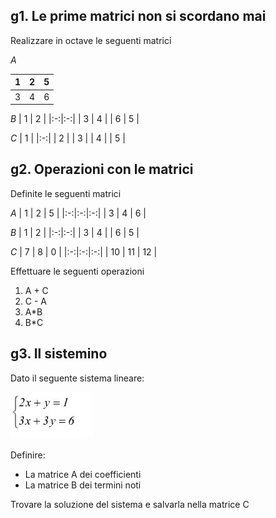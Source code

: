 ## g1. Le prime matrici non si scordano mai
Realizzare in octave le seguenti matrici

*A*

| 1 | 2 | 5 |
|:-:|:-:|:-:|
| 3 | 4 | 6 |

*B*
| 1 | 2 |
|:-:|:-:|
| 3 | 4 |
| 6 | 5 |

*C*
| 1 |
|:-:|
| 2 |
| 3 |
| 4 |
| 5 |

## g2. Operazioni con le matrici
Definite le seguenti matrici

*A*
| 1 | 2 | 5 |
|:-:|:-:|:-:|
| 3 | 4 | 6 |

*B*
| 1 | 2 |
|:-:|:-:|
| 3 | 4 |
| 6 | 5 |

*C*
| 7 | 8 | 0 |
|:-:|:-:|:-:|
| 10 | 11 | 12 |


Effettuare le seguenti operazioni
1. A + C
2. C - A
3. A*B
4. B*C

## g3. Il sistemino
Dato il seguente sistema lineare:

![image](docs/images/g/s1.jpg)

Definire:
* La matrice A dei coefficienti
* La matrice B dei termini noti

Trovare la soluzione del sistema e salvarla nella matrice C